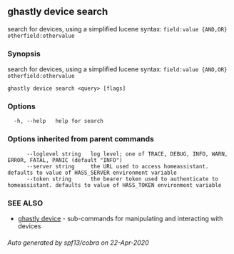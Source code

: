## ghastly device search

search for devices, using a simplified lucene syntax: `field:value {AND,OR} otherfield:othervalue`

### Synopsis

search for devices, using a simplified lucene syntax: `field:value {AND,OR} otherfield:othervalue`

```
ghastly device search <query> [flags]
```

### Options

```
  -h, --help   help for search
```

### Options inherited from parent commands

```
      --loglevel string   log level; one of TRACE, DEBUG, INFO, WARN, ERROR, FATAL, PANIC (default "INFO")
      --server string     the URL used to access homeassistant. defaults to value of HASS_SERVER environment variable
      --token string      the bearer token used to authenticate to homeassistant. defaults to value of HASS_TOKEN environment variable
```

### SEE ALSO

* [ghastly device](ghastly_device.md)	 - sub-commands for manipulating and interacting with devices

###### Auto generated by spf13/cobra on 22-Apr-2020
